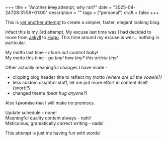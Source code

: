 +++
title = "Another <del>blog</del> attempt, why not?"
date = "2025-04-24T08:31:59+01:00"
description = ""
tags = ["personal"]
draft = false
+++

This is  <a href="https://web.archive.org/web/20250425113517/https://blog.gauthamchettiar.com/" target="_blank">yet another attempt</a> to create a simpler, faster, elegant looking blog. 

Infact this is my 3rd attempt. My excuse last time was I had decided to move from [Jekyll](https://jekyllrb.com/) to [Hugo](https://gohugo.io/). This time around my excuse is well... <span title="I want to push my long term inactivity & inconsistency under the rug. Also it is an attempt to remove my low quality / low effort posts from last time."> nothing in particular</span>. 

My motto last time - *churn out content baby!*  
My motto this time - *go tiny! how tiny? this article tiny!*

Other actually meaningful changes I have made - 
- clipping blog header title to reflect my motto *(where are all the vowels?)*
- less custom css/html stuff, let me put more effort in content itself *(snort!!!)*
- changed theme *(bear hug anyone?)*

Also <del>I promise that</del> I will make no promises.

Update schedule - none!  
Meaningful quality content always - nahi!  
Meticulous, gramatically correct writing - nada!

This attempt is just me having fun with words!